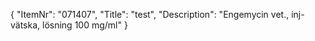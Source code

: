{
  "ItemNr": "071407",
  "Title": "test",
  "Description": "Engemycin vet., inj-vätska, lösning 100 mg/ml"
}